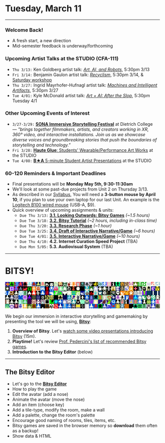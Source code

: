 # Tuesday, March 11

---

### Welcome Back!

* A fresh start, a new direction
* Mid-semester feedback is underway/forthcoming

### Upcoming Artist Talks at the STUDIO (CFA-111)

* `Thu 3/13:` Ken Goldberg artist talk: [*Art, AI, and Robots*](https://studioforcreativeinquiry.org/events/kengoldberg), 5:30pm 3/13
* `Fri 3/14:` Benjamin Gaulon artist talk: [*Recyclism*](https://studioforcreativeinquiry.org/events/gaulon-lecture), 5:30pm 3/14, & [Saturday workshop](https://studioforcreativeinquiry.org/events/refunct)
* `Thu 3/27:` Ingrid Mayrhofer-Hufnagl artist talk: [*Machines and Intelligent Artifacts*](https://studioforcreativeinquiry.org/events/ingrid-mayrhofer-hufnagl-lecture-ai-%e2%8a%82-ia-machines-and-intelligent-artifacts), 5:30pm 3/27
* `Tue 4/01:` Kyle McDonald artist talk: [*Art + AI: After the Slop*](https://studioforcreativeinquiry.org/events/kylemcdonald), 5:30pm Tuesday 4/1

### Other Upcoming Events of Interest

* `3/27-3/29:` [**SONA Immersive Storytelling Festival**](https://www.sonafestival.com/) at Dietrich College — *"brings together filmmakers, artists, and creators working in XR, 360° video, and interactive installations. Join us as we showcase diverse voices and groundbreaking stories that push the boundaries of storytelling and technology."*
* `Fri 3/28:` [**Haute Glue**: Students' Wearable/Performance Art Works](https://studioforcreativeinquiry.org/events/haute-glue-student-directed-live-event-for-wearable-and-performance-art-works) at the STUDIO
* `Tue 4/08:` [**B★A** 5-minute Student Artist Presentations](https://studioforcreativeinquiry.org/events/ba-2025-sign-up-by-march-10th-day-of-is-april-8) at the STUDIO


### 60-120 Reminders & Important Deadlines

* Final presentations will be **Monday May 5th, 9:30-11:30am**
* We'll look at some past-due projects from Unit 2 on Thursday 3/13.
* As described in our [Syllabus](https://github.com/golanlevin/60-120/blob/main/2025/syllabus/readme.md#required-course-materials), You will need a **3-button mouse by April 10**, if you plan to use your own laptop for our last Unit. An example is the [Logitech B100 wired mouse](https://www.amazon.com/Logitech-B100-Corded-Mouse-Computers/dp/B003L62T7W/) (USB-A, $9).
* Quick overview of upcoming assignments & units:
  * `Due Thu 3/13:` [**3.1. Looking Outwards: Bitsy Games**](../assignments/interactive_narrative/readme.md#31-looking-outwards) *(~1.5 hours)*
  * `Due Tue 3/18:` [**3.2. Bitsy Tutorial**](../assignments/interactive_narrative/readme.md#32-bitsy-tutorial) *(~2 hours, including in-class time)*
  * `Due Thu 3/20:` [**3.3. Research Phase**](../assignments/interactive_narrative/readme.md#33-research-phase) *(~1 hour)*
  * `Due Tue 3/25:` [**3.4. Draft of Interactive Narrative/Game**](../assignments/interactive_narrative/readme.md#34-draft-of-interactive-narrativegame) *(~6 hours)*
  * `Due Tue 4/01:` [**3.5. Interactive Narrative/Game**](../assignments/interactive_narrative/readme.md#35-interactive-narrative-game) *(~10 hours)*
  * `Due Thu 4/10:` **4.2. Internet Curation Speed Project** (TBA)
  * `Due Mon 5/05:` **5.3. Audiovisual System** (TBA)

---

# BITSY!

![bitsy_banner.gif](img/bitsy_banner.gif)

We begin our immersion in interactive storytelling and gamemaking by presenting the tool we will be using, [**Bitsy**](https://make.bitsy.org/):

1. **Overview of Bitsy**. Let's [watch some video presentations introducing Bitsy](../lectures/interactive_narrative/bitsy_overview.md) (15m). 
2. **Playtime!** Let's review [Prof. Pedercini's list of recommended Bitsy games](../lectures/interactive_narrative/some_bitsy_games.md). 
3. **Introduction to the Bitsy Editor** (below)


---

## The Bitsy Editor

* Let's go to the [**Bitsy Editor**](https://make.bitsy.org/)
* How to play the game
* Edit the avatar (add a nose)
* Animate the avatar (move the nose)
* Add an item (choose key)
* Add a tile-type, modify the room, make a wall
* Add a palette, change the room's palette
* Encourage good naming of rooms, tiles, items, etc.
* Bitsy games are saved in the browser memory so **download** them often as a backup!
* Show data & HTML


